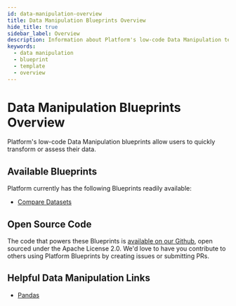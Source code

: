 ```yaml
---
id: data-manipulation-overview
title: Data Manipulation Blueprints Overview
hide_title: true
sidebar_label: Overview
description: Information about Platform's low-code Data Manipulation templates.
keywords:
  - data manipulation
  - blueprint
  - template
  - overview
---
```


# Data Manipulation Blueprints Overview

Platform's low-code Data Manipulation blueprints allow users to quickly transform or assess their data.

## Available Blueprints
Platform currently has the following Blueprints readily available:
- [Compare Datasets](data-manipulation-compare-datasets.md)

## Open Source Code
The code that powers these Blueprints is [available on our Github](https://github.com/shipyardapp/shipyard-blueprints/tree/main/shipyard_blueprints/filemanipulation), open sourced under the Apache License 2.0. We'd love to have you contribute to others using Platform Blueprints by creating issues or submitting PRs.

## Helpful Data Manipulation Links
- [Pandas](https://pandas.pydata.org/docs/index.html)  
